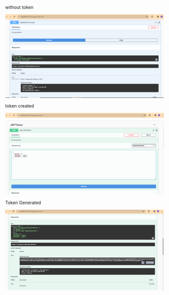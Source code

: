 without token

![Alt text](https://raw.githubusercontent.com/abhijit737/JWT_Auth_DotnetCore/main/JWTTokenUser/withoth_token.png)

token created

![Alt text](https://raw.githubusercontent.com/abhijit737/JWT_Auth_DotnetCore/main/JWTTokenUser/token_credentials%20filled.png)



Token Generated

![Token Generated Example](https://raw.githubusercontent.com/abhijit737/JWT_Auth_DotnetCore/main/JWTTokenUser/Token_generated%201.png)
